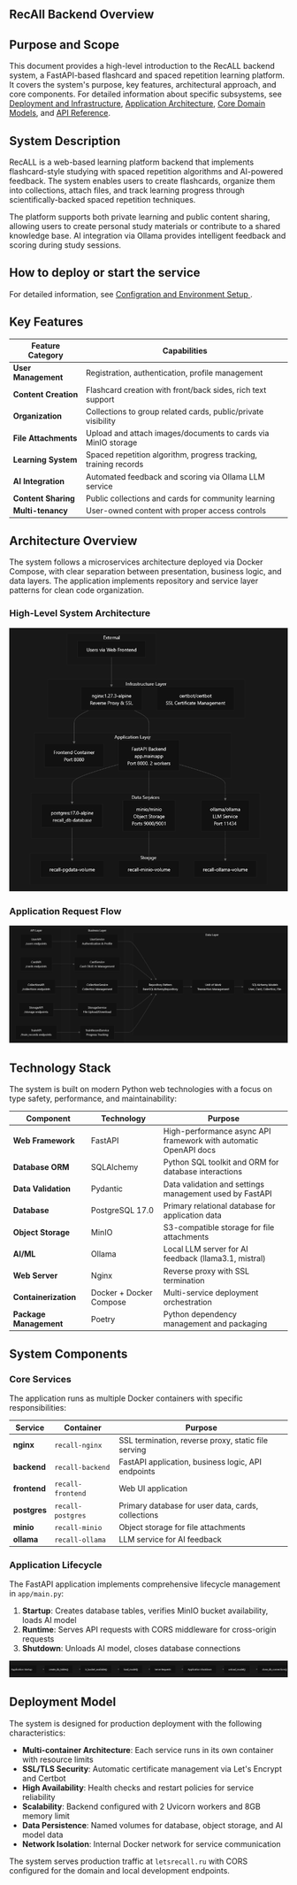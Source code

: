 ## RecAll Backend Overview

## Purpose and Scope

This document provides a high-level introduction to the RecALL backend system, a FastAPI-based flashcard and spaced repetition learning platform. It covers the system's purpose, key features, architectural approach, and core components. For detailed information about specific subsystems, see [Deployment and Infrastructure](docs/deployment.md), [Application Architecture](docs/architecture.md), [Core Domain Models](docs/core_domain_models.md), and [API Reference](docs/api_reference.md).

## System Description

RecALL is a web-based learning platform backend that implements flashcard-style studying with spaced repetition algorithms and AI-powered feedback. The system enables users to create flashcards, organize them into collections, attach files, and track learning progress through scientifically-backed spaced repetition techniques.

The platform supports both private learning and public content sharing, allowing users to create personal study materials or contribute to a shared knowledge base. AI integration via Ollama provides intelligent feedback and scoring during study sessions.

## How to deploy or start the service

For detailed information, see [Configration and Environment Setup ](docs/configuration_environment_setup.md).

## Key Features

| Feature Category | Capabilities |
| --- | --- |
| **User Management** | Registration, authentication, profile management |
| **Content Creation** | Flashcard creation with front/back sides, rich text support |
| **Organization** | Collections to group related cards, public/private visibility |
| **File Attachments** | Upload and attach images/documents to cards via MinIO storage |
| **Learning System** | Spaced repetition algorithm, progress tracking, training records |
| **AI Integration** | Automated feedback and scoring via Ollama LLM service |
| **Content Sharing** | Public collections and cards for community learning |
| **Multi-tenancy** | User-owned content with proper access controls |

## Architecture Overview

The system follows a microservices architecture deployed via Docker Compose, with clear separation between presentation, business logic, and data layers. The application implements repository and service layer patterns for clean code organization.

### High-Level System Architecture

![](docs/.source/img.png)

### Application Request Flow

![](docs/.source/img_1.png)

## Technology Stack

The system is built on modern Python web technologies with a focus on type safety, performance, and maintainability:

| Component | Technology | Purpose |
| --- | --- | --- |
| **Web Framework** | FastAPI | High-performance async API framework with automatic OpenAPI docs |
| **Database ORM** | SQLAlchemy | Python SQL toolkit and ORM for database interactions |
| **Data Validation** | Pydantic | Data validation and settings management used by FastAPI |
| **Database** | PostgreSQL 17.0 | Primary relational database for application data |
| **Object Storage** | MinIO | S3-compatible storage for file attachments |
| **AI/ML** | Ollama | Local LLM server for AI feedback (llama3.1, mistral) |
| **Web Server** | Nginx | Reverse proxy with SSL termination |
| **Containerization** | Docker + Docker Compose | Multi-service deployment orchestration |
| **Package Management** | Poetry | Python dependency management and packaging |

## System Components

### Core Services

The application runs as multiple Docker containers with specific responsibilities:

| Service | Container | Purpose |
| --- | --- | --- |
| **nginx** | `recall-nginx` | SSL termination, reverse proxy, static file serving |
| **backend** | `recall-backend` | FastAPI application, business logic, API endpoints |
| **frontend** | `recall-frontend` | Web UI application |
| **postgres** | `recall-postgres` | Primary database for user data, cards, collections |
| **minio** | `recall-minio` | Object storage for file attachments |
| **ollama** | `recall-ollama` | LLM service for AI feedback |

### Application Lifecycle

The FastAPI application implements comprehensive lifecycle management in `app/main.py`:

1.  **Startup**: Creates database tables, verifies MinIO bucket availability, loads AI model
2.  **Runtime**: Serves API requests with CORS middleware for cross-origin requests
3.  **Shutdown**: Unloads AI model, closes database connections

![](docs/.source/img_2.png)

## Deployment Model

The system is designed for production deployment with the following characteristics:

-   **Multi-container Architecture**: Each service runs in its own container with resource limits
-   **SSL/TLS Security**: Automatic certificate management via Let's Encrypt and Certbot
-   **High Availability**: Health checks and restart policies for service reliability
-   **Scalability**: Backend configured with 2 Uvicorn workers and 8GB memory limit
-   **Data Persistence**: Named volumes for database, object storage, and AI model data
-   **Network Isolation**: Internal Docker network for service communication

The system serves production traffic at `letsrecall.ru` with CORS configured for the domain and local development endpoints.
